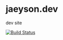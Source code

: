 # jaeyson.dev

dev site

[![Build Status](https://travis-ci.com/jaeyson/jaeyson.dev.svg?branch=dev)](https://travis-ci.com/jaeyson/jaeyson.dev)

